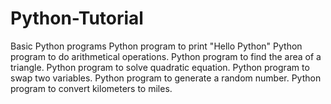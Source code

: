 # Python-Tutorial
Basic Python programs Python program to print "Hello Python" Python program to do arithmetical operations. Python program to find the area of a triangle. Python program to solve quadratic equation. Python program to swap two variables. Python program to generate a random number. Python program to convert kilometers to miles.
